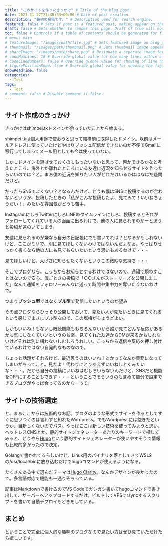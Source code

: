 ```yaml
---
title: "このサイトを作ったきっかけ" # Title of the blog post.
date: 2021-11-27T23:40:53+09:00 # Date of post creation.
description: "最初の投稿です。" # Description used for search engine.
featured: false # Sets if post is a featured post, making appear on the home page side bar.
draft: false # Sets whether to render this page. Draft of true will not be rendered.
toc: false # Controls if a table of contents should be generated for first-level links automatically.
# menu: main
# featureImage: "/images/path/file.jpg" # Sets featured image on blog post.
# thumbnail: "/images/path/thumbnail.png" # Sets thumbnail image appearing inside card on homepage.
# shareImage: "/images/path/share.png" # Designate a separate image for social media sharing.
# codeMaxLines: 10 # Override global value for how many lines within a code block before auto-collapsing.
# codeLineNumbers: false # Override global value for showing of line numbers within code block.
# figurePositionShow: true # Override global value for showing the figure label.
showReadTime: false
categories:
  - Test
tags:
  - Test
# comment: false # Disable comment if false.
---
```


## サイト作成のきっかけ

きっかけはshimpei.tkドメインが余っていたことから始まる。

shimpei.tkは個人用途で使おうと思って結構前に取得したドメイン。以前はメールアドレスに使っていたけどやはりプッシュ配信ができないのが不便でGmailに移行してしまってメール用としても今は使っていない。

しかしドメインを遊ばせておくのももったいないと思って、何かできるかなと考えたところ、海外とか離れたところにいる友達に近況を知らせるサイトを作ったらいいのでは？と。まぁ僕の近況を知りたい人がどれだけいるかははなはだ疑問だけど。

だったらSNSでよくない？となるんだけど、どうも僕はSNSに投稿するのが合わないというか、投稿したときの「私がこんな投稿したよ、見てみて！いいねちょうだい！」みたいな雰囲気がどうも苦手。

InstagramにしろTwitterにしろLINEのタイムラインにしろ、投稿するとそれがフォローしてくれている人の画面に出るわけで、他の人に見られるのかーと思うと投稿が遠のいてしまう。

友達に見られるのが嫌なら自分の日記帳にでも書いてれば？となるかもしれないけど、ここがミソで、別に見てほしくないわけではないんだよなぁ。やっぱりせっかく書くなら他の人にも見てもらいたいという思いもあるわけで・・・

見てほしいけど、大げさに知らせたくないというこの微妙な気持ち・・・

そこでブログなら、こっちからお知らせするわけではないので、通知で煩わすことはないので安心。僕ごときの投稿で「○○さんがストーリーズを公開しました」なんて通知をフォロワーみんなに送って時間や集中力を奪いたくないわけで。

つまり**プッシュ型**ではなく**プル型**で発信したいというのが望み

その点ブログならひっそり公開しておいて、見たい人が見たいときに見てくれるという感じでまさにプル型なので、この塩梅がちょうどよい。

しかもいいね！もないし既読機能ももちろんないから誰が見てどんな反応があるかも気にしなくていいというのも楽。見てくれた友達からDMが来るかもしれないけどそれは別に構わないしむしろうれしい。こっちから返信や反応を押し付けているわけではない自発的なものなので。

ちょっと話題がそれるけど、最近思うのはいいね！とかってなんか義務になってしまいがちってこと。見たよ！代わりにとりあえずいいねしとくみたいな・・・。だから自分の投稿にいいねはむしろいらないんだけど、SNSだと機能をOFFにすることもできず・・・ということでそういうのも含めて自分で設定できるブログがやっぱ合ってるのかなーって。

## サイトの技術選定

と、まぁここからは技術的なお話。ブログのような形式でサイトを作るとしてすぐに思いつくのは言わずと知れたWordpress。でもWordpressには飽きたというか、目新しくないのでパス。やっぱここは新しい技術を使ってみようと思い、ヘッドレスCMSとか、静的サイトジェネレーターあたりのキーワードで探してみると、どうやら[Hugo](https://gohugo.io/)という静的サイトジェネレーターが使いやすそうで情報も比較的多かったので決定。

Golangで書かれてるらしいけど、Linux用のバイナリを落としてきてWSL2の/usr/local/binに放り込むだけでhugoコマンドが使えるようになる。

たくさんある中で選んだテーマは[Hugo Clarity](https://github.com/chipzoller/hugo-clarity)。なんかデザインが良かったので。多言語対応で機能も一通りそろっている。

記事はMarkdownで書けるのでVS Codeでガシガシ書いてhugoコマンドで書き出して、サーバーへアップロードするだけ。ビルドしてVPSにrsyncするスクリプトを書いて自動デプロイもどきをしている。

## まとめ

ということで完全に個人的な趣味のブログなので見たい方はぜひ見ていただけたら嬉しいです。